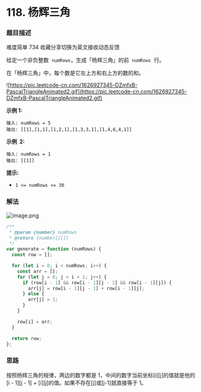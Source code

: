 # 118. 杨辉三角

### 题目描述

难度简单 734 收藏分享切换为英文接收动态反馈

给定一个非负整数  `numRows`，生成「杨辉三角」的前  `numRows`  行。

在「杨辉三角」中，每个数是它左上方和右上方的数的和。

![https://pic.leetcode-cn.com/1626927345-DZmfxB-PascalTriangleAnimated2.gif](https://pic.leetcode-cn.com/1626927345-DZmfxB-PascalTriangleAnimated2.gif)

**示例 1:**

```
输入: numRows = 5
输出: [[1],[1,1],[1,2,1],[1,3,3,1],[1,4,6,4,1]]

```

**示例  2:**

```
输入: numRows = 1
输出: [[1]]

```

**提示:**

- `1 <= numRows <= 30`

### 解法

![image.png](https://s2.loli.net/2022/04/13/9birjnJUahM21C5.png)

```jsx
/**
 * @param {number} numRows
 * @return {number[][]}
 */
var generate = function (numRows) {
  const row = [];

  for (let i = 0; i < numRows; i++) {
    const arr = [];
    for (let j = 0; j < i + 1; j++) {
      if (row[i - 1] && row[i - 1][j - 1] && row[i - 1][j]) {
        arr[j] = row[i - 1][j - 1] + row[i - 1][j];
      } else {
        arr[j] = 1;
      }
    }

    row[i] = arr;
  }

  return row;
};
```

### 思路

按照杨辉三角的规律，两边的数字都是 1，中间的数字当前坐标[i][j]的值就是他的[i - 1][j - 1] + [i][j]的值。如果不存在[j]或[j-1]就直接等于 1。
